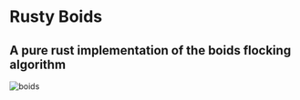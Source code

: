 # Rusty Boids

## A pure rust implementation of the boids flocking algorithm

![boids](https://media1.giphy.com/media/iGvU1YIlKaXw0UgyFv/giphy.gif)
